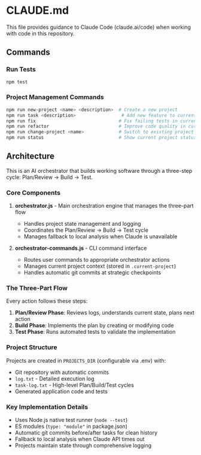 # CLAUDE.md

This file provides guidance to Claude Code (claude.ai/code) when working with code in this repository.

## Commands

### Run Tests
```bash
npm test
```

### Project Management Commands
```bash
npm run new-project <name> <description>  # Create a new project
npm run task <description>                 # Add new feature to current project
npm run fix                               # Fix failing tests in current project
npm run refactor                          # Improve code quality in current project
npm run change-project <name>             # Switch to existing project
npm run status                            # Show current project status
```

## Architecture

This is an AI orchestrator that builds working software through a three-step cycle: Plan/Review → Build → Test.

### Core Components

1. **orchestrator.js** - Main orchestration engine that manages the three-part flow
   - Handles project state management and logging
   - Coordinates the Plan/Review → Build → Test cycle
   - Manages fallback to local analysis when Claude is unavailable

2. **orchestrator-commands.js** - CLI command interface
   - Routes user commands to appropriate orchestrator actions
   - Manages current project context (stored in `.current-project`)
   - Handles automatic git commits at strategic checkpoints


### The Three-Part Flow

Every action follows these steps:

1. **Plan/Review Phase**: Reviews logs, understands current state, plans next action
2. **Build Phase**: Implements the plan by creating or modifying code
3. **Test Phase**: Runs automated tests to validate the implementation

### Project Structure

Projects are created in `PROJECTS_DIR` (configurable via .env) with:
- Git repository with automatic commits
- `log.txt` - Detailed execution log
- `task-log.txt` - High-level Plan/Build/Test cycles
- Generated application code and tests

### Key Implementation Details

- Uses Node.js native test runner (`node --test`)
- ES modules (`type: "module"` in package.json)
- Automatic git commits before/after tasks for clean history
- Fallback to local analysis when Claude API times out
- Projects maintain state through comprehensive logging